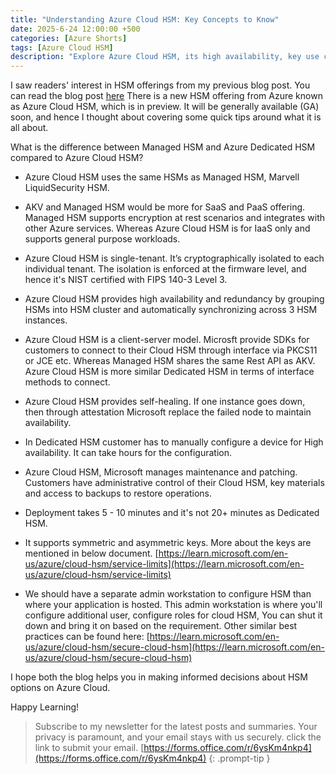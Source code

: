 ```yaml
---
title: "Understanding Azure Cloud HSM: Key Concepts to Know"
date: 2025-6-24 12:00:00 +500
categories: [Azure Shorts]
tags: [Azure Cloud HSM]
description: "Explore Azure Cloud HSM, its high availability, key use cases, and understand the differences between Azure Cloud HSM and Azure Dedicated HSM solutions"
---
```


I saw readers' interest in HSM offerings from my previous blog post. You can read the blog post [here](https://www.azuredoctor.com/posts/azureshorts2/)
There is a new HSM offering from Azure known as Azure Cloud HSM, which is in preview. It will be generally available (GA) soon, and hence I thought about covering some quick tips around what it is all about.

What is the difference between Managed HSM and Azure Dedicated HSM compared to Azure Cloud HSM?

* Azure Cloud HSM uses the same HSMs as Managed HSM, Marvell LiquidSecurity HSM.

* AKV and Managed HSM would be more for SaaS and PaaS offering. Managed HSM supports encryption at rest scenarios and integrates with other Azure services. Whereas Azure Cloud HSM is for IaaS only and supports general purpose workloads.

* Azure Cloud HSM is single-tenant. It’s cryptographically isolated to each individual tenant. The isolation is enforced at the firmware level, and hence it's NIST certified with FIPS 140-3 Level 3.

* Azure Cloud HSM provides high availability and redundancy by grouping HSMs into HSM cluster and automatically synchronizing across 3 HSM instances. 

* Azure Cloud HSM is a client-server model. Microsft provide SDKs for customers to connect to their Cloud HSM through interface via PKCS11 or JCE etc. Whereas Managed HSM shares the same Rest API as AKV. Azure Cloud HSM is more similar Dedicated HSM in terms of interface methods to connect. 

* Azure Cloud HSM provides self-healing. If one instance goes down, then through attestation Microsoft replace the failed node to maintain availability. 

* In Dedicated HSM customer has to manually configure a device for High availability. It can take hours for the configuration.

* Azure Cloud HSM, Microsoft manages maintenance and patching. Customers have administrative control of their Cloud HSM, key materials and access to backups to restore operations. 

* Deployment takes 5 - 10 minutes and it's not 20+ minutes as Dedicated HSM.

* It supports symmetric and asymmetric keys. More about the keys are mentioned in below document.
[https://learn.microsoft.com/en-us/azure/cloud-hsm/service-limits](https://learn.microsoft.com/en-us/azure/cloud-hsm/service-limits)

* We should have a separate admin workstation to configure HSM than where your application is hosted. This admin workstation is where you'll configure additional user, configure roles for cloud HSM, You can shut it down and bring it on based on the requirement. Other similar best practices can be found here: [https://learn.microsoft.com/en-us/azure/cloud-hsm/secure-cloud-hsm](https://learn.microsoft.com/en-us/azure/cloud-hsm/secure-cloud-hsm)

I hope both the blog helps you in making informed decisions about HSM options on Azure Cloud.

Happy Learning!

>Subscribe to my newsletter for the latest posts and summaries. Your privacy is paramount, and your email stays with us securely.
click the link to submit your email.
[https://forms.office.com/r/6ysKm4nkp4](https://forms.office.com/r/6ysKm4nkp4)
{: .prompt-tip }